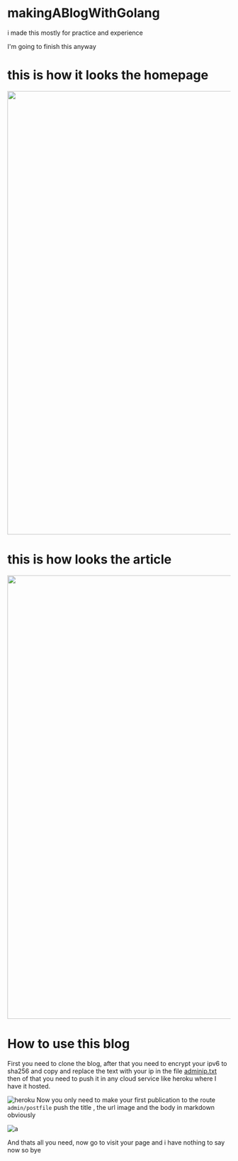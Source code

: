 # makingABlogWithGolang
i made this mostly for practice and experience 

I'm going to finish this anyway

# this is how it looks the homepage

<img src="https://cdn.discordapp.com/attachments/786752885982625862/796430902762012722/Captura_de_Pantalla_2021-01-06_a_las_11.30.18_a.m..png" width=1000>

# this is how looks the article

<img src="https://media.discordapp.net/attachments/706349126719242302/796060158408917012/Captura_de_Pantalla_2021-01-05_a_las_10.58.34_a.m..png?width=1580&height=942" width=1000>

# How to use this blog 


First you need to clone the blog,
after that you need to encrypt your ipv6 to sha256 and
copy and replace the text with your ip in the file [adminip.txt](https://github.com/ranon-rat/makingABlogWithGolang/blob/main/src/adminip.txt)
then of that you need to push it in any cloud service like heroku where I have it hosted. 

![heroku](https://media.discordapp.net/attachments/820472030474272769/826275292040396800/Captura_de_Pantalla_2021-03-29_a_las_20.02.45.png)
Now you only need to make your first publication to the  route `admin/postfile` push the title , the url image and the body in markdown obviously

![a](https://media.discordapp.net/attachments/820472030474272769/826274598198444073/Captura_de_Pantalla_2021-03-29_a_las_20.00.03.png?width=1903&height=941)

And thats all you need, now go to visit your page and i have nothing to say now so bye
